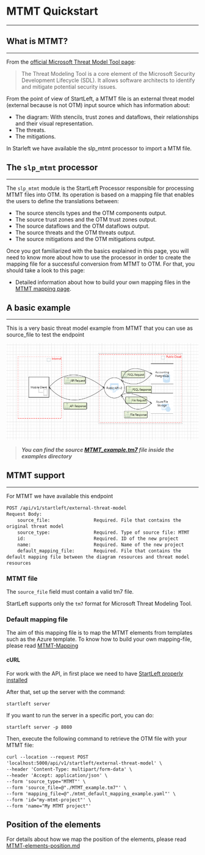 # MTMT Quickstart

---
## What is MTMT?

---
From the [official Microsoft Threat Model Tool page](https://learn.microsoft.com/en-us/azure/security/develop/threat-modeling-tool):
> The Threat Modeling Tool is a core element of the Microsoft Security Development Lifecycle (SDL). 
> It allows software architects to identify and mitigate potential security issues.

From the point of view of StartLeft, a MTMT file is an external threat model (external because is not OTM) input source
which has information about:

 - The diagram: With stencils, trust zones and dataflows, their relationships and their visual representation.
 - The threats.
 - The mitigations.

In Starleft we have available the slp_mtmt processor to import a MTM file.

## The `slp_mtmt` processor

---
The `slp_mtmt` module is the StartLeft Processor responsible for processing MTMT files into OTM. Its operation is based
on a mapping file that enables the users to define the translations between:

- The source stencils types and the OTM components output.
- The source trust zones and the OTM trust zones output.
- The source dataflows and the OTM dataflows output.
- The source threats and the OTM threats output.
- The source mitigations and the OTM mitigations output.

Once you got familiarized with the basics explained in this page, you will need to know more about how to use the
processor in order to create the mapping file for a successful conversion from MTMT to OTM. 
For that, you should take a look to this page:

* Detailed information about how to build your own mapping files in the
  [MTMT mapping page](MTMT-Mapping.md).

## A basic example

---
This is a very basic threat model example from MTMT that you can use as source_file to test the endpoint

![](img/MTMT_example.png)

>***You can find the source 
> [MTMT_example.tm7](https://github.com/iriusrisk/startleft/tree/feature/OPT-479/examples/mtmt/MTMT_example.tm7) 
> file inside the examples directory***

## MTMT support

---
For MTMT we have available this endpoint
```
POST /api/v1/startleft/external-threat-model
Request Body:
    source_file:                Required. File that contains the original threat model
    source_type:                Required. Type of source file: MTMT
    id:                         Required. ID of the new project
    name:                       Required. Name of the new project
    default_mapping_file:       Required. File that contains the default mapping file between the diagram resources and threat model resources
```

### MTMT file
The `source_file` field must contain a valid tm7 file.

StartLeft supports only the `tm7` format for Microsoft Threat Modeling Tool. 


### Default mapping file
The aim of this mapping file is to map the MTMT elements from templates such as the Azure template.
To know how to build your own mapping-file, please read [MTMT-Mapping](MTMT-Mapping.md)


#### cURL
For work with the API, in first place we need to have [StartLeft properly installed](../../../Quickstart-Guide-for-Beginners.md)

After that, set up the server with the command:
```shell
startleft server
```

If you want to run the server in a specific port, you can do:
```shell
startleft server -p 8080
```


Then, execute the following command to retrieve the OTM file with your MTMT file:
```shell
curl --location --request POST 'localhost:5000/api/v1/startleft/external-threat-model' \
--header 'Content-Type: multipart/form-data' \
--header 'Accept: application/json' \
--form 'source_type="MTMT"' \
--form 'source_file=@"./MTMT_example.tm7"' \
--form 'mapping_file=@"./mtmt_default_mapping_example.yaml"' \
--form 'id="my-mtmt-project"' \
--form 'name="My MTMT project"'
```

## Position of the elements
For details about how we map the position of the elements, please read [MTMT-elements-position.md](MTMT-elements-position.md) 
